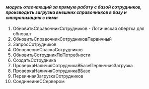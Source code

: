 #### *модуль отвечающий за прямую работу с базой сотрудников, производить загрузка внешних справочников в базу и синхронизацию с ними*

1. ОбновитьСправочникСотрудников - Логическая обёртка для обновал
2. ОбновитьСправочникСотрудниковПервичный
3. ЗапросСотрудников
4. ОбновлениеСпаскаСотрудников
5. ОбновитьСотрудникПоПотребности
6. СоздатьСотрудника
7. ПроверкаНаличияСотрудникаВБазеПервичнаяЗагрузка
8. ПроверкаНаличияСотрудникаВБазе
9. ПервичнаяЗагрузкаСотрудников
10. СоединеинеССервером